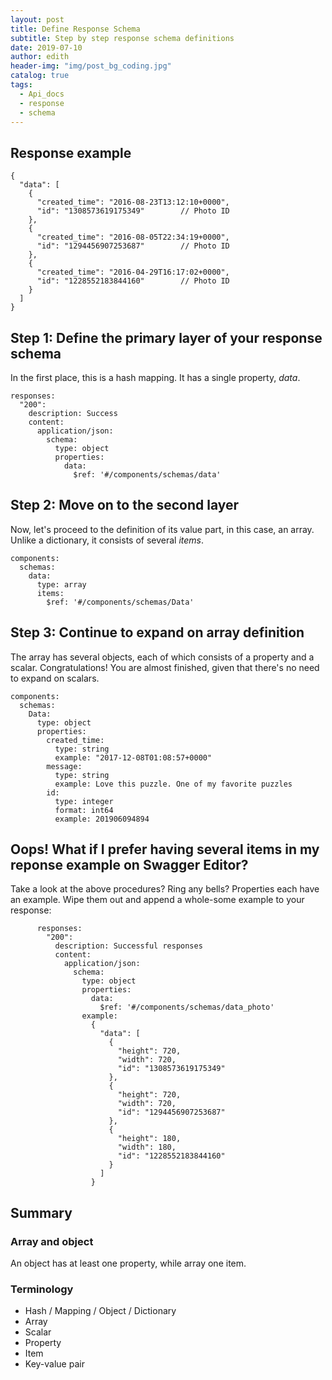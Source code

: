 ```yaml
---
layout: post
title: Define Response Schema
subtitle: Step by step response schema definitions
date: 2019-07-10
author: edith
header-img: "img/post_bg_coding.jpg"
catalog: true
tags: 
  - Api_docs
  - response
  - schema
---
```


## Response example

```
{
  "data": [
    {
      "created_time": "2016-08-23T13:12:10+0000",
      "id": "1308573619175349"        // Photo ID
    },
    {
      "created_time": "2016-08-05T22:34:19+0000",
      "id": "1294456907253687"        // Photo ID
    },
    {
      "created_time": "2016-04-29T16:17:02+0000",
      "id": "1228552183844160"        // Photo ID
    }
  ]
}
```

## Step 1: Define the primary layer of your response schema

In the first place, this is a hash mapping. It has a single property, *data*.

```
responses: 
  "200":
    description: Success
    content:
      application/json:
        schema: 
          type: object
          properties:
            data:
              $ref: '#/components/schemas/data'

```

## Step 2: Move on to the second layer

Now, let's proceed to the definition of its value part, in this case, an array. Unlike a dictionary, it consists of several *items*. 
```
components:
  schemas:
    data:
      type: array
      items:
        $ref: '#/components/schemas/Data'
```

## Step 3: Continue to expand on array definition

The array has several objects, each of which consists of a property and a scalar. Congratulations! You are almost finished, given that there's no need to expand on scalars.

```
components:
  schemas:
    Data:
      type: object
      properties: 
        created_time: 
          type: string
          example: "2017-12-08T01:08:57+0000" 
        message:
          type: string
          example: Love this puzzle. One of my favorite puzzles
        id: 
          type: integer
          format: int64
          example: 201906094894  
```

## Oops! What if I prefer having several items in my reponse example on Swagger Editor?

Take a look at the above procedures? Ring any bells?  Properties each have an example. Wipe them out and append a whole-some example to your response:

```
      responses:
        "200":
          description: Successful responses
          content:
            application/json:
              schema: 
                type: object
                properties:
                  data:
                    $ref: '#/components/schemas/data_photo'
                example: 
                  {
                    "data": [
                      {
                        "height": 720,
                        "width": 720,
                        "id": "1308573619175349" 
                      },
                      {
                        "height": 720,
                        "width": 720,
                        "id": "1294456907253687"
                      },
                      {
                        "height": 180,
                        "width": 180,
                        "id": "1228552183844160" 
                      }
                    ]
                  }
```

## Summary

### Array and object

An object has at least one property, while array one item.

### Terminology

- Hash / Mapping / Object / Dictionary
- Array
- Scalar
- Property
- Item
- Key-value pair